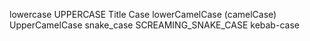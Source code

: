 lowercase
UPPERCASE
Title Case
lowerCamelCase (camelCase)
UpperCamelCase
snake_case
SCREAMING_SNAKE_CASE
kebab-case
